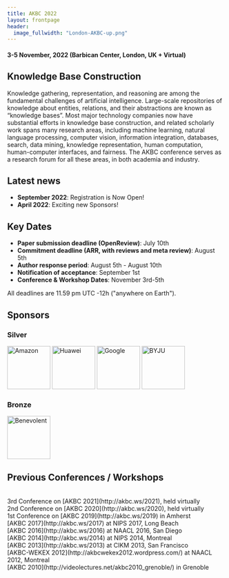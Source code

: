 ```yaml
---
title: AKBC 2022
layout: frontpage
header:
  image_fullwidth: "London-AKBC-up.png"
---
```


#### 3-5 November, 2022 (Barbican Center, London, UK + Virtual)

## Knowledge Base Construction

Knowledge gathering, representation, and reasoning are among the fundamental challenges of artificial intelligence. Large-scale repositories of knowledge about entities, relations, and their abstractions are known as “knowledge bases”. Most major technology companies now have substantial efforts in knowledge base construction, and related scholarly work spans many research areas, including machine learning, natural language processing, computer vision, information integration, databases, search, data mining, knowledge representation, human computation, human-computer interfaces, and fairness. The AKBC conference serves as a research forum for all these areas, in both academia and industry.

## Latest news
- **September 2022**: Registration is Now Open!
- **April 2022**: Exciting new Sponsors!

<a name="dates"></a>

## Key Dates
- **Paper submission deadline (OpenReview)**: July 10th
- **Commitment deadline (ARR, with reviews and meta review)**: August 5th
- **Author response period**: August 5th - August 10th
- **Notification of acceptance**: September 1st
- **Conference & Workshop Dates**: November 3rd-5th

All deadlines are 11.59 pm UTC -12h ("anywhere on Earth").

## Sponsors
### Silver
<p float="left">
<img src="https://www.akbc.ws/2022/assets/img/sponsors/amazon_logo_RGB.png" alt="Amazon" width="100"/>
<img src="https://www.akbc.ws/2022/assets/img/sponsors/Horizontal Version of Huawei Corporate Logo_2018.png" alt="Huawei" width="100"/>
<img src="https://www.akbc.ws/2022/assets/img/sponsors/google-logo-new.png" alt="Google" width="100"/>
<img src="https://www.akbc.ws/2022/assets/img/sponsors/BYJU_S _Corporate Logo_Purple[35].png" alt="BYJU" width="100"/>
</p>

### Bronze
<p float="left">
<img src="https://www.akbc.ws/2022/assets/img/sponsors/ADBB32B3-FCAA-4436-83AC-2BBEE44E09BE.jpeg" alt="Benevolent" width="100"/>
</p>

## Previous Conferences / Workshops

<br />
3rd Conference on [AKBC 2021](http://akbc.ws/2021), held virtually <br />
2nd Conference on [AKBC 2020](http://akbc.ws/2020), held virtually <br />
1st Conference on [AKBC 2019](http://akbc.ws/2019) in Amherst <br />
[AKBC 2017](http://akbc.ws/2017) at NIPS 2017, Long Beach <br />
[AKBC 2016](http://akbc.ws/2016) at NAACL 2016, San Diego <br />
[AKBC 2014](http://akbc.ws/2014) at NIPS 2014, Montreal <br />
[AKBC 2013](http://akbc.ws/2013) at CIKM 2013, San Francisco <br />
[AKBC-WEKEX 2012](http://akbcwekex2012.wordpress.com/) at NAACL 2012, Montreal <br />
[AKBC 2010](http://videolectures.net/akbc2010_grenoble/) in Grenoble <br />
